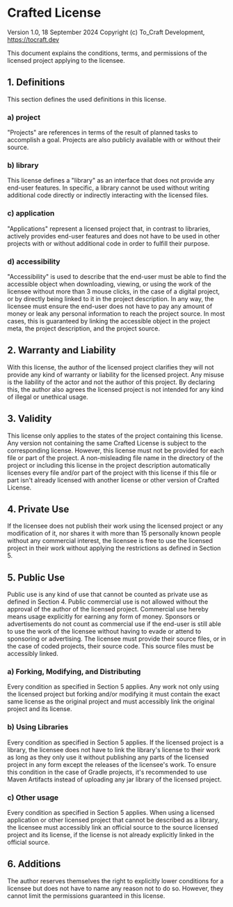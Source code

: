 # Crafted License
Version 1.0, 18 September 2024
Copyright (c) To_Craft Development, https://tocraft.dev

This document explains the conditions, terms, and permissions of the licensed project applying to the licensee.

## 1. Definitions
This section defines the used definitions in this license.

### a) project
"Projects" are references in terms of the result of planned tasks to accomplish a goal. Projects are also publicly available with or without their source.

### b) library
This license defines a "library" as an interface that does not provide any end-user features. In specific, a library cannot be used without writing additional code directly or indirectly interacting with the licensed files.

### c) application
"Applications" represent a licensed project that, in contrast to libraries, actively provides end-user features and does not have to be used in other projects with or without additional code in order to fulfill their purpose.

### d) accessibility
"Accessibility" is used to describe that the end-user must be able to find the accessible object when downloading, viewing, or using the work of the licensee without more than 3 mouse clicks, in the case of a digital project, or by directly being linked to it in the project description. In any way, the licensee must ensure the end-user does not have to pay any amount of money or leak any personal information to reach the project source.
In most cases, this is guaranteed by linking the accessible object in the project meta, the project description, and the project source.

## 2. Warranty and Liability
With this license, the author of the licensed project clarifies they will not provide any kind of warranty or liability for the licensed project. Any misuse is the liability of the actor and not the author of this project. By declaring this, the author also agrees the licensed project is not intended for any kind of illegal or unethical usage.

## 3. Validity
This license only applies to the states of the project containing this license. Any version not containing the same Crafted License is subject to the corresponding license. However, this license must not be provided for each file or part of the project. A non-misleading file name in the directory of the project or including this license in the project description automatically licenses every file and/or part of the project with this license if this file or part isn't already licensed with another license or other version of Crafted License.

## 4. Private Use
If the licensee does not publish their work using the licensed project or any modification of it, nor shares it with more than 15 personally known people without any commercial interest, the licensee is free to use the licensed project in their work without applying the restrictions as defined in Section 5.

## 5. Public Use
Public use is any kind of use that cannot be counted as private use as defined in Section 4.
Public commercial use is not allowed without the approval of the author of the licensed project. Commercial use hereby means usage explicitly for earning any form of money. Sponsors or advertisements do not count as commercial use if the end-user is still able to use the work of the licensee without having to evade or attend to sponsoring or advertising.
The licensee must provide their source files, or in the case of coded projects, their source code.
This source files must be accessibly linked.

### a) Forking, Modifying, and Distributing
Every condition as specified in Section 5 applies.
Any work not only using the licensed project but forking and/or modifying it must contain the exact same license as the original project and must accessibly link the original project and its license.

### b) Using Libraries
Every condition as specified in Section 5 applies.
If the licensed project is a library, the licensee does not have to link the library's license to their work as long as they only use it without publishing any parts of the licensed project in any form except the releases of the licensee's work. To ensure this condition in the case of Gradle projects, it's recommended to use Maven Artifacts instead of uploading any jar library of the licensed project.

### c) Other usage
Every condition as specified in Section 5 applies.
When using a licensed application or other licensed project that cannot be described as a library, the licensee must accessibly link an official source to the source licensed project and its license, if the license is not already explicitly linked in the official source.

## 6. Additions
The author reserves themselves the right to explicitly lower conditions for a licensee but does not have to name any reason not to do so. However, they cannot limit the permissions guaranteed in this license. 